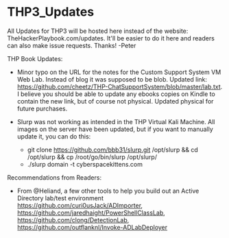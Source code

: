 # THP3_Updates
All Updates for THP3 will be hosted here instead of the website: TheHackerPlaybook.com/updates.  It'll be easier to do it here and readers can also make issue requests.  Thanks! -Peter

THP Book Updates: 

- Minor typo on the URL for the notes for the Custom Support System VM Web Lab.  Instead of blog it was supposed to be blob.  Updated link: https://github.com/cheetz/THP-ChatSupportSystem/blob/master/lab.txt.  I believe you should be able to update any ebooks copies on Kindle to contain the new link, but of course not physical.  Updated physical for future purchases.

- Slurp was not working as intended in the THP Virtual Kali Machine.  All images on the server have been updated, but if you want to manually update it, you can do this:
  - git clone https://github.com/bbb31/slurp.git /opt/slurp && cd /opt/slurp && cp /root/go/bin/slurp /opt/slurp/
  - ./slurp domain -t cyberspacekittens.com




Recommendations from Readers:

- From @Heliand, a few other tools to help you build out an Active Directory lab/test environment https://github.com/curi0usJack/ADImporter, https://github.com/jaredhaight/PowerShellClassLab, https://github.com/clong/DetectionLab, https://github.com/outflanknl/Invoke-ADLabDeployer
